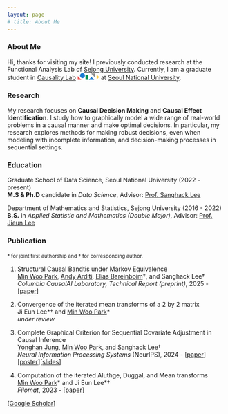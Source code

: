 ```yaml
---
layout: page
# title: About Me
---
```


### About Me

Hi, thanks for visiting my site! I previously conducted research at the Functional Analysis Lab of [Sejong University](http://sejong.ac.kr/). Currently, I am a graduate student in [Causality Lab](https://causality.snu.ac.kr/) <img src="causality_logo.jpg" alt="Causality Logo" style="width:50px; height:auto; display:inline;"> at [Seoul National University](https://www.snu.ac.kr/).

### Research

My research focuses on **Causal Decision Making** and **Causal Effect Identification**. I study how to graphically model a wide range of real-world problems in a causal manner and make optimal decisions. In particular, my research explores methods for making robust decisions, even when modeling with incomplete information, and decision-making processes in sequential settings.

### Education

Graduate School of Data Science, Seoul National University (2022 - present)<br/>
**M.S & Ph.D** candidate in *Data Science*, Advisor: [Prof. Sanghack Lee](https://www.sanghacklee.me/)

Department of Mathematics and Statistics, Sejong University (2016  - 2022) <br/> 
**B.S.** in *Applied Statistic and Mathematics (Double Major)*, Advisor: [Prof. Jieun Lee](https://home.sejong.ac.kr/~jieunlee7/) <br/> 

### Publication
<small>\* for joint first authorship and † for corresponding author.</small>

1. Structural Causal Bandtis under Markov Equivalence <br/>
<ins>Min Woo Park</ins>, [Andy Arditi](https://andyrdt.com/), [Elias Bareinboim](https://causalai.net/)†, and Sanghack Lee† <br/>
*Columbia CausalAI Laboratory, Technical Report (preprint)*, 2025 -[[paper](https://causalai.net/r122.pdf)]

2. Convergence of the iterated mean transforms of a 2 by 2 matrix <br/>
Ji Eun Lee\*† and <ins>Min Woo Park</ins>\* <br/>
*under review*

3. Complete Graphical Criterion for Sequential Covariate Adjustment in Causal Inference <br/>
[Yonghan Jung](https://sites.google.com/view/yonghanjung), <ins>Min Woo Park</ins>, and Sanghack Lee†
<br/> *Neural Information Processing Systems* (NeurIPS), 2024 - [[paper](https://openreview.net/pdf?id=6gIcnPvw2x)][[poster](https://minwoopark96.github.io/paper/sac_poster.pdf)][[slides](https://minwoopark96.github.io/present/nips2024.pdf)]
4. Computation of the iterated Aluthge, Duggal, and Mean transforms <br/>
<ins>Min Woo Park</ins>\* and Ji Eun Lee\*†
<br/> *Filomat*, 2023 - [[paper](https://doiserbia.nb.rs/Article.aspx?ID=0354-51802315843P)]

[[Google Scholar](https://scholar.google.com/citations?user=sBHEbVQAAAAJ&hl=ko)]
